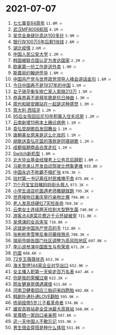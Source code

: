 # 2021-07-07

1. [七七事变84周年](https://s.weibo.com/weibo?q=%23%E4%B8%83%E4%B8%83%E4%BA%8B%E5%8F%9884%E5%91%A8%E5%B9%B4%23&Refer=top) `11.0M 🔥`
1. [武汉MF8008航班](https://s.weibo.com/weibo?q=%23%E6%AD%A6%E6%B1%89MF8008%E8%88%AA%E7%8F%AD%23&Refer=top) `4.1M 🔥`
1. [吴京全身缝针高达100多针](https://s.weibo.com/weibo?q=%23%E5%90%B4%E4%BA%AC%E5%85%A8%E8%BA%AB%E7%BC%9D%E9%92%88%E9%AB%98%E8%BE%BE100%E5%A4%9A%E9%92%88%23&Refer=top) `3.9M 🔥`
1. [银行存100万5年后剩1块钱](https://s.weibo.com/weibo?q=%23%E9%93%B6%E8%A1%8C%E5%AD%98100%E4%B8%875%E5%B9%B4%E5%90%8E%E5%89%A91%E5%9D%97%E9%92%B1%23&Refer=top) `2.6M 🔥`
1. [湖北疫情](https://s.weibo.com/weibo?q=%23%E6%B9%96%E5%8C%97%E7%96%AB%E6%83%85%23&Refer=top) `2.6M 🔥`
1. [中国人民公安大学](https://s.weibo.com/weibo?q=%E4%B8%AD%E5%9B%BD%E4%BA%BA%E6%B0%91%E5%85%AC%E5%AE%89%E5%A4%A7%E5%AD%A6&Refer=top) `2.2M 🔥`
1. [韩国被联合国认定为发达国家](https://s.weibo.com/weibo?q=%23%E9%9F%A9%E5%9B%BD%E8%A2%AB%E8%81%94%E5%90%88%E5%9B%BD%E8%AE%A4%E5%AE%9A%E4%B8%BA%E5%8F%91%E8%BE%BE%E5%9B%BD%E5%AE%B6%23&Refer=top) `2.2M 🔥`
1. [欧豪第一份工作是送外卖](https://s.weibo.com/weibo?q=%23%E6%AC%A7%E8%B1%AA%E7%AC%AC%E4%B8%80%E4%BB%BD%E5%B7%A5%E4%BD%9C%E6%98%AF%E9%80%81%E5%A4%96%E5%8D%96%23&Refer=top) `1.9M 🔥`
1. [斯嘉丽约翰逊怀孕](https://s.weibo.com/weibo?q=%23%E6%96%AF%E5%98%89%E4%B8%BD%E7%BA%A6%E7%BF%B0%E9%80%8A%E6%80%80%E5%AD%95%23&Refer=top) `1.8M 🔥`
1. [中国共产党与世界政党领导人峰会讲话金句](https://s.weibo.com/weibo?q=%23%E4%B8%AD%E5%9B%BD%E5%85%B1%E4%BA%A7%E5%85%9A%E4%B8%8E%E4%B8%96%E7%95%8C%E6%94%BF%E5%85%9A%E9%A2%86%E5%AF%BC%E4%BA%BA%E5%B3%B0%E4%BC%9A%E8%AE%B2%E8%AF%9D%E9%87%91%E5%8F%A5%23&Refer=top) `1.6M 🔥`
1. [今日中国再不是1937年的中国](https://s.weibo.com/weibo?q=%23%E4%BB%8A%E6%97%A5%E4%B8%AD%E5%9B%BD%E5%86%8D%E4%B8%8D%E6%98%AF1937%E5%B9%B4%E7%9A%84%E4%B8%AD%E5%9B%BD%23&Refer=top) `1.5M 🔥`
1. [女子骑平衡车摔亡家人索赔213万](https://s.weibo.com/weibo?q=%23%E5%A5%B3%E5%AD%90%E9%AA%91%E5%B9%B3%E8%A1%A1%E8%BD%A6%E6%91%94%E4%BA%A1%E5%AE%B6%E4%BA%BA%E7%B4%A2%E8%B5%94213%E4%B8%87%23&Refer=top) `1.5M 🔥`
1. [恭喜恭喜不是拜年歌是抗日神曲](https://s.weibo.com/weibo?q=%23%E6%81%AD%E5%96%9C%E6%81%AD%E5%96%9C%E4%B8%8D%E6%98%AF%E6%8B%9C%E5%B9%B4%E6%AD%8C%E6%98%AF%E6%8A%97%E6%97%A5%E7%A5%9E%E6%9B%B2%23&Refer=top) `1.3M 🔥`
1. [周也和姚安娜站在一起是这种感觉](https://s.weibo.com/weibo?q=%23%E5%91%A8%E4%B9%9F%E5%92%8C%E5%A7%9A%E5%AE%89%E5%A8%9C%E7%AB%99%E5%9C%A8%E4%B8%80%E8%B5%B7%E6%98%AF%E8%BF%99%E7%A7%8D%E6%84%9F%E8%A7%89%23&Refer=top) `1.3M 🔥`
1. [意大利 西班牙](https://s.weibo.com/weibo?q=%E6%84%8F%E5%A4%A7%E5%88%A9%20%E8%A5%BF%E7%8F%AD%E7%89%99&Refer=top) `1.2M 🔥`
1. [95后女孩回应花10年积蓄入住毛坯房](https://s.weibo.com/weibo?q=%2395%E5%90%8E%E5%A5%B3%E5%AD%A9%E5%9B%9E%E5%BA%94%E8%8A%B110%E5%B9%B4%E7%A7%AF%E8%93%84%E5%85%A5%E4%BD%8F%E6%AF%9B%E5%9D%AF%E6%88%BF%23&Refer=top) `1.2M 🔥`
1. [云南新增15例本土确诊病例](https://s.weibo.com/weibo?q=%23%E4%BA%91%E5%8D%97%E6%96%B0%E5%A2%9E15%E4%BE%8B%E6%9C%AC%E5%9C%9F%E7%A1%AE%E8%AF%8A%E7%97%85%E4%BE%8B%23&Refer=top) `1.1M 🔥`
1. [袁弘受胡歌启发回舞台](https://s.weibo.com/weibo?q=%23%E8%A2%81%E5%BC%98%E5%8F%97%E8%83%A1%E6%AD%8C%E5%90%AF%E5%8F%91%E5%9B%9E%E8%88%9E%E5%8F%B0%23&Refer=top) `1.1M 🔥`
1. [唐朝美女原来是这么化妆的](https://s.weibo.com/weibo?q=%23%E5%94%90%E6%9C%9D%E7%BE%8E%E5%A5%B3%E5%8E%9F%E6%9D%A5%E6%98%AF%E8%BF%99%E4%B9%88%E5%8C%96%E5%A6%86%E7%9A%84%23&Refer=top) `1.1M 🔥`
1. [胡歌送袁弘花篮的落款是同寝胡歌](https://s.weibo.com/weibo?q=%23%E8%83%A1%E6%AD%8C%E9%80%81%E8%A2%81%E5%BC%98%E8%8A%B1%E7%AF%AE%E7%9A%84%E8%90%BD%E6%AC%BE%E6%98%AF%E5%90%8C%E5%AF%9D%E8%83%A1%E6%AD%8C%23&Refer=top) `1.1M 🔥`
1. [成都临期商品仓库走红](https://s.weibo.com/weibo?q=%23%E6%88%90%E9%83%BD%E4%B8%B4%E6%9C%9F%E5%95%86%E5%93%81%E4%BB%93%E5%BA%93%E8%B5%B0%E7%BA%A2%23&Refer=top) `1.1M 🔥`
1. [Switch新机型](https://s.weibo.com/weibo?q=%23Switch%E6%96%B0%E6%9C%BA%E5%9E%8B%23&Refer=top) `1.0M 🔥`
1. [北大毕业基金经理考上公务员后辞职](https://s.weibo.com/weibo?q=%23%E5%8C%97%E5%A4%A7%E6%AF%95%E4%B8%9A%E5%9F%BA%E9%87%91%E7%BB%8F%E7%90%86%E8%80%83%E4%B8%8A%E5%85%AC%E5%8A%A1%E5%91%98%E5%90%8E%E8%BE%9E%E8%81%8C%23&Refer=top) `1.0M 🔥`
1. [马斯克承认开发自动驾驶比想象更难](https://s.weibo.com/weibo?q=%23%E9%A9%AC%E6%96%AF%E5%85%8B%E6%89%BF%E8%AE%A4%E5%BC%80%E5%8F%91%E8%87%AA%E5%8A%A8%E9%A9%BE%E9%A9%B6%E6%AF%94%E6%83%B3%E8%B1%A1%E6%9B%B4%E9%9A%BE%23&Refer=top) `933.8K 🔥`
1. [中国永远不称霸不搞扩张](https://s.weibo.com/weibo?q=%23%E4%B8%AD%E5%9B%BD%E6%B0%B8%E8%BF%9C%E4%B8%8D%E7%A7%B0%E9%9C%B8%E4%B8%8D%E6%90%9E%E6%89%A9%E5%BC%A0%23&Refer=top) `876.3K 🔥`
1. [驻村第一书记离任村民难掩不舍](https://s.weibo.com/weibo?q=%23%E9%A9%BB%E6%9D%91%E7%AC%AC%E4%B8%80%E4%B9%A6%E8%AE%B0%E7%A6%BB%E4%BB%BB%E6%9D%91%E6%B0%91%E9%9A%BE%E6%8E%A9%E4%B8%8D%E8%88%8D%23&Refer=top) `875.6K 🔥`
1. [11个月宝宝目睹妈妈街头救人](https://s.weibo.com/weibo?q=%2311%E4%B8%AA%E6%9C%88%E5%AE%9D%E5%AE%9D%E7%9B%AE%E7%9D%B9%E5%A6%88%E5%A6%88%E8%A1%97%E5%A4%B4%E6%95%91%E4%BA%BA%23&Refer=top) `873.1K 🔥`
1. [小学生进店吃面遇老师撒腿就跑](https://s.weibo.com/weibo?q=%23%E5%B0%8F%E5%AD%A6%E7%94%9F%E8%BF%9B%E5%BA%97%E5%90%83%E9%9D%A2%E9%81%87%E8%80%81%E5%B8%88%E6%92%92%E8%85%BF%E5%B0%B1%E8%B7%91%23&Refer=top) `795.3K 🔥`
1. [世界接吻日重庆举行亲吻比赛](https://s.weibo.com/weibo?q=%23%E4%B8%96%E7%95%8C%E6%8E%A5%E5%90%BB%E6%97%A5%E9%87%8D%E5%BA%86%E4%B8%BE%E8%A1%8C%E4%BA%B2%E5%90%BB%E6%AF%94%E8%B5%9B%23&Refer=top) `794.8K 🔥`
1. [老人发高烧硬扛7天险丧命](https://s.weibo.com/weibo?q=%23%E8%80%81%E4%BA%BA%E5%8F%91%E9%AB%98%E7%83%A7%E7%A1%AC%E6%89%9B7%E5%A4%A9%E9%99%A9%E4%B8%A7%E5%91%BD%23&Refer=top) `769.5K 🔥`
1. [云南女士连续两天捡到大型野生菌](https://s.weibo.com/weibo?q=%23%E4%BA%91%E5%8D%97%E5%A5%B3%E5%A3%AB%E8%BF%9E%E7%BB%AD%E4%B8%A4%E5%A4%A9%E6%8D%A1%E5%88%B0%E5%A4%A7%E5%9E%8B%E9%87%8E%E7%94%9F%E8%8F%8C%23&Refer=top) `740.6K 🔥`
1. [游客点4道菜花费近千元怀疑被宰](https://s.weibo.com/weibo?q=%23%E6%B8%B8%E5%AE%A2%E7%82%B94%E9%81%93%E8%8F%9C%E8%8A%B1%E8%B4%B9%E8%BF%91%E5%8D%83%E5%85%83%E6%80%80%E7%96%91%E8%A2%AB%E5%AE%B0%23&Refer=top) `721.0K 🔥`
1. [吴倩演的女兵宋玺](https://s.weibo.com/weibo?q=%23%E5%90%B4%E5%80%A9%E6%BC%94%E7%9A%84%E5%A5%B3%E5%85%B5%E5%AE%8B%E7%8E%BA%23&Refer=top) `716.8K 🔥`
1. [这就是中国共产党员的手](https://s.weibo.com/weibo?q=%23%E8%BF%99%E5%B0%B1%E6%98%AF%E4%B8%AD%E5%9B%BD%E5%85%B1%E4%BA%A7%E5%85%9A%E5%91%98%E7%9A%84%E6%89%8B%23&Refer=top) `712.8K 🔥`
1. [张彬彬李雪琴反串司藤按唇杀](https://s.weibo.com/weibo?q=%23%E5%BC%A0%E5%BD%AC%E5%BD%AC%E6%9D%8E%E9%9B%AA%E7%90%B4%E5%8F%8D%E4%B8%B2%E5%8F%B8%E8%97%A4%E6%8C%89%E5%94%87%E6%9D%80%23&Refer=top) `708.3K 🔥`
1. [瑞丽市姐告国门社区调整为高风险地区](https://s.weibo.com/weibo?q=%23%E7%91%9E%E4%B8%BD%E5%B8%82%E5%A7%90%E5%91%8A%E5%9B%BD%E9%97%A8%E7%A4%BE%E5%8C%BA%E8%B0%83%E6%95%B4%E4%B8%BA%E9%AB%98%E9%A3%8E%E9%99%A9%E5%9C%B0%E5%8C%BA%23&Refer=top) `697.9K 🔥`
1. [李沁说参演中国医生与有荣焉](https://s.weibo.com/weibo?q=%23%E6%9D%8E%E6%B2%81%E8%AF%B4%E5%8F%82%E6%BC%94%E4%B8%AD%E5%9B%BD%E5%8C%BB%E7%94%9F%E4%B8%8E%E6%9C%89%E8%8D%A3%E7%84%89%23&Refer=top) `671.2K 🔥`
1. [约苗](https://s.weibo.com/weibo?q=%23%E7%BA%A6%E8%8B%97%23&Refer=top) `668.6K 🔥`
1. [72岁王薇薇状态](https://s.weibo.com/weibo?q=%2372%E5%B2%81%E7%8E%8B%E8%96%87%E8%96%87%E7%8A%B6%E6%80%81%23&Refer=top) `653.3K 🔥`
1. [海关暂停144家企业对华出口](https://s.weibo.com/weibo?q=%23%E6%B5%B7%E5%85%B3%E6%9A%82%E5%81%9C144%E5%AE%B6%E4%BC%81%E4%B8%9A%E5%AF%B9%E5%8D%8E%E5%87%BA%E5%8F%A3%23&Refer=top) `652.9K 🔥`
1. [女主播入职第一天偷走百万名表](https://s.weibo.com/weibo?q=%23%E5%A5%B3%E4%B8%BB%E6%92%AD%E5%85%A5%E8%81%8C%E7%AC%AC%E4%B8%80%E5%A4%A9%E5%81%B7%E8%B5%B0%E7%99%BE%E4%B8%87%E5%90%8D%E8%A1%A8%23&Refer=top) `647.4K 🔥`
1. [你是我的荣耀过审](https://s.weibo.com/weibo?q=%23%E4%BD%A0%E6%98%AF%E6%88%91%E7%9A%84%E8%8D%A3%E8%80%80%E8%BF%87%E5%AE%A1%23&Refer=top) `622.2K 🔥`
1. [网友健身房偶遇龚俊](https://s.weibo.com/weibo?q=%23%E7%BD%91%E5%8F%8B%E5%81%A5%E8%BA%AB%E6%88%BF%E5%81%B6%E9%81%87%E9%BE%9A%E4%BF%8A%23&Refer=top) `611.6K 🔥`
1. [河南卫健委回应三胎迎来四胞胎](https://s.weibo.com/weibo?q=%23%E6%B2%B3%E5%8D%97%E5%8D%AB%E5%81%A5%E5%A7%94%E5%9B%9E%E5%BA%94%E4%B8%89%E8%83%8E%E8%BF%8E%E6%9D%A5%E5%9B%9B%E8%83%9E%E8%83%8E%23&Refer=top) `602.8K 🔥`
1. [韩剧扑通扑通LOVE翻拍](https://s.weibo.com/weibo?q=%23%E9%9F%A9%E5%89%A7%E6%89%91%E9%80%9A%E6%89%91%E9%80%9ALOVE%E7%BF%BB%E6%8B%8D%23&Refer=top) `595.9K 🔥`
1. [佟丽娅带5岁儿子看革命者](https://s.weibo.com/weibo?q=%23%E4%BD%9F%E4%B8%BD%E5%A8%85%E5%B8%A65%E5%B2%81%E5%84%BF%E5%AD%90%E7%9C%8B%E9%9D%A9%E5%91%BD%E8%80%85%23&Refer=top) `574.8K 🔥`
1. [雄安高铁站是全亚洲最大高铁站](https://s.weibo.com/weibo?q=%23%E9%9B%84%E5%AE%89%E9%AB%98%E9%93%81%E7%AB%99%E6%98%AF%E5%85%A8%E4%BA%9A%E6%B4%B2%E6%9C%80%E5%A4%A7%E9%AB%98%E9%93%81%E7%AB%99%23&Refer=top) `568.0K 🔥`
1. [吴尊晒一家四口亲亲照](https://s.weibo.com/weibo?q=%23%E5%90%B4%E5%B0%8A%E6%99%92%E4%B8%80%E5%AE%B6%E5%9B%9B%E5%8F%A3%E4%BA%B2%E4%BA%B2%E7%85%A7%23&Refer=top) `567.6K 🔥`
1. [这一天中国人不敢忘记](https://s.weibo.com/weibo?q=%23%E8%BF%99%E4%B8%80%E5%A4%A9%E4%B8%AD%E5%9B%BD%E4%BA%BA%E4%B8%8D%E6%95%A2%E5%BF%98%E8%AE%B0%23&Refer=top) `555.9K 🔥`
1. [男生很会穿搭是种什么体验](https://s.weibo.com/weibo?q=%23%E7%94%B7%E7%94%9F%E5%BE%88%E4%BC%9A%E7%A9%BF%E6%90%AD%E6%98%AF%E7%A7%8D%E4%BB%80%E4%B9%88%E4%BD%93%E9%AA%8C%23&Refer=top) `551.8K 🔥`
